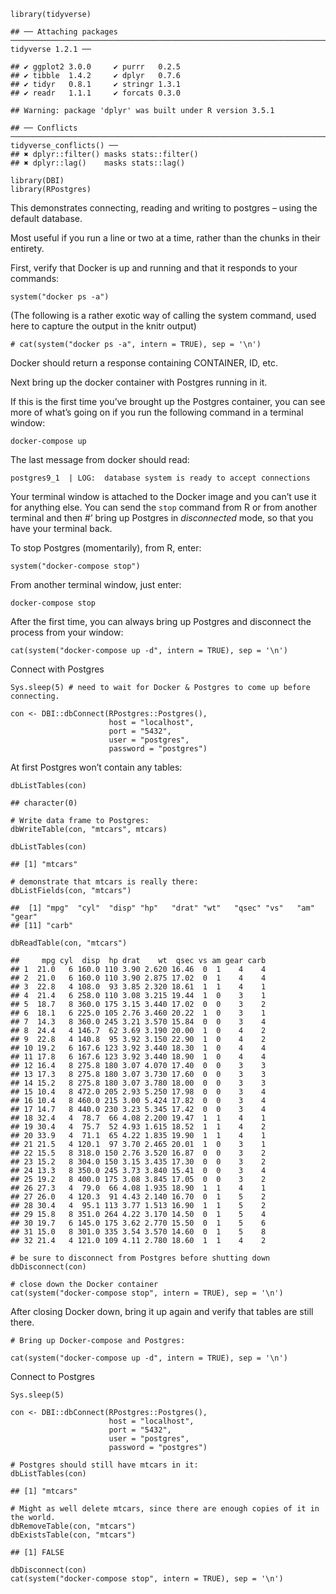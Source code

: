     library(tidyverse)

    ## ── Attaching packages ───────────────────────────────────────────────────────────────────────────────────────────────────────────────────────────────── tidyverse 1.2.1 ──

    ## ✔ ggplot2 3.0.0     ✔ purrr   0.2.5
    ## ✔ tibble  1.4.2     ✔ dplyr   0.7.6
    ## ✔ tidyr   0.8.1     ✔ stringr 1.3.1
    ## ✔ readr   1.1.1     ✔ forcats 0.3.0

    ## Warning: package 'dplyr' was built under R version 3.5.1

    ## ── Conflicts ──────────────────────────────────────────────────────────────────────────────────────────────────────────────────────────────────── tidyverse_conflicts() ──
    ## ✖ dplyr::filter() masks stats::filter()
    ## ✖ dplyr::lag()    masks stats::lag()

    library(DBI)
    library(RPostgres)

This demonstrates connecting, reading and writing to postgres – using
the default database.

Most useful if you run a line or two at a time, rather than the chunks
in their entirety.

First, verify that Docker is up and running and that it responds to your
commands:

    system("docker ps -a")

(The following is a rather exotic way of calling the system command,
used here to capture the output in the knitr output)

    # cat(system("docker ps -a", intern = TRUE), sep = '\n')

Docker should return a response containing CONTAINER, ID, etc.

Next bring up the docker container with Postgres running in it.

If this is the first time you’ve brought up the Postgres container, you
can see more of what’s going on if you run the following command in a
terminal window:

`docker-compose up`

The last message from docker should read:

`postgres9_1  | LOG:  database system is ready to accept connections`

Your terminal window is attached to the Docker image and you can’t use
it for anything else. You can send the `stop` command from R or from
another terminal and then \#’ bring up Postgres in *disconnected* mode,
so that you have your terminal back.

To stop Postgres (momentarily), from R, enter:

`system("docker-compose stop")`

From another terminal window, just enter:

`docker-compose stop`

After the first time, you can always bring up Postgres and disconnect
the process from your window:

    cat(system("docker-compose up -d", intern = TRUE), sep = '\n')

Connect with Postgres

    Sys.sleep(5) # need to wait for Docker & Postgres to come up before connecting.

    con <- DBI::dbConnect(RPostgres::Postgres(),
                          host = "localhost",
                          port = "5432",
                          user = "postgres",
                          password = "postgres")

At first Postgres won’t contain any tables:

    dbListTables(con)

    ## character(0)

    # Write data frame to Postgres:
    dbWriteTable(con, "mtcars", mtcars)

    dbListTables(con)

    ## [1] "mtcars"

    # demonstrate that mtcars is really there:
    dbListFields(con, "mtcars")

    ##  [1] "mpg"  "cyl"  "disp" "hp"   "drat" "wt"   "qsec" "vs"   "am"   "gear"
    ## [11] "carb"

    dbReadTable(con, "mtcars")

    ##     mpg cyl  disp  hp drat    wt  qsec vs am gear carb
    ## 1  21.0   6 160.0 110 3.90 2.620 16.46  0  1    4    4
    ## 2  21.0   6 160.0 110 3.90 2.875 17.02  0  1    4    4
    ## 3  22.8   4 108.0  93 3.85 2.320 18.61  1  1    4    1
    ## 4  21.4   6 258.0 110 3.08 3.215 19.44  1  0    3    1
    ## 5  18.7   8 360.0 175 3.15 3.440 17.02  0  0    3    2
    ## 6  18.1   6 225.0 105 2.76 3.460 20.22  1  0    3    1
    ## 7  14.3   8 360.0 245 3.21 3.570 15.84  0  0    3    4
    ## 8  24.4   4 146.7  62 3.69 3.190 20.00  1  0    4    2
    ## 9  22.8   4 140.8  95 3.92 3.150 22.90  1  0    4    2
    ## 10 19.2   6 167.6 123 3.92 3.440 18.30  1  0    4    4
    ## 11 17.8   6 167.6 123 3.92 3.440 18.90  1  0    4    4
    ## 12 16.4   8 275.8 180 3.07 4.070 17.40  0  0    3    3
    ## 13 17.3   8 275.8 180 3.07 3.730 17.60  0  0    3    3
    ## 14 15.2   8 275.8 180 3.07 3.780 18.00  0  0    3    3
    ## 15 10.4   8 472.0 205 2.93 5.250 17.98  0  0    3    4
    ## 16 10.4   8 460.0 215 3.00 5.424 17.82  0  0    3    4
    ## 17 14.7   8 440.0 230 3.23 5.345 17.42  0  0    3    4
    ## 18 32.4   4  78.7  66 4.08 2.200 19.47  1  1    4    1
    ## 19 30.4   4  75.7  52 4.93 1.615 18.52  1  1    4    2
    ## 20 33.9   4  71.1  65 4.22 1.835 19.90  1  1    4    1
    ## 21 21.5   4 120.1  97 3.70 2.465 20.01  1  0    3    1
    ## 22 15.5   8 318.0 150 2.76 3.520 16.87  0  0    3    2
    ## 23 15.2   8 304.0 150 3.15 3.435 17.30  0  0    3    2
    ## 24 13.3   8 350.0 245 3.73 3.840 15.41  0  0    3    4
    ## 25 19.2   8 400.0 175 3.08 3.845 17.05  0  0    3    2
    ## 26 27.3   4  79.0  66 4.08 1.935 18.90  1  1    4    1
    ## 27 26.0   4 120.3  91 4.43 2.140 16.70  0  1    5    2
    ## 28 30.4   4  95.1 113 3.77 1.513 16.90  1  1    5    2
    ## 29 15.8   8 351.0 264 4.22 3.170 14.50  0  1    5    4
    ## 30 19.7   6 145.0 175 3.62 2.770 15.50  0  1    5    6
    ## 31 15.0   8 301.0 335 3.54 3.570 14.60  0  1    5    8
    ## 32 21.4   4 121.0 109 4.11 2.780 18.60  1  1    4    2

    # be sure to disconnect from Postgres before shutting down
    dbDisconnect(con)

    # close down the Docker container
    cat(system("docker-compose stop", intern = TRUE), sep = '\n')

After closing Docker down, bring it up again and verify that tables are
still there.

    # Bring up Docker-compose and Postgres:

    cat(system("docker-compose up -d", intern = TRUE), sep = '\n')

Connect to Postgres

    Sys.sleep(5)

    con <- DBI::dbConnect(RPostgres::Postgres(),
                          host = "localhost",
                          port = "5432",
                          user = "postgres",
                          password = "postgres")

    # Postgres should still have mtcars in it:
    dbListTables(con)

    ## [1] "mtcars"

    # Might as well delete mtcars, since there are enough copies of it in the world.
    dbRemoveTable(con, "mtcars")
    dbExistsTable(con, "mtcars")

    ## [1] FALSE

    dbDisconnect(con)
    cat(system("docker-compose stop", intern = TRUE), sep = '\n')
